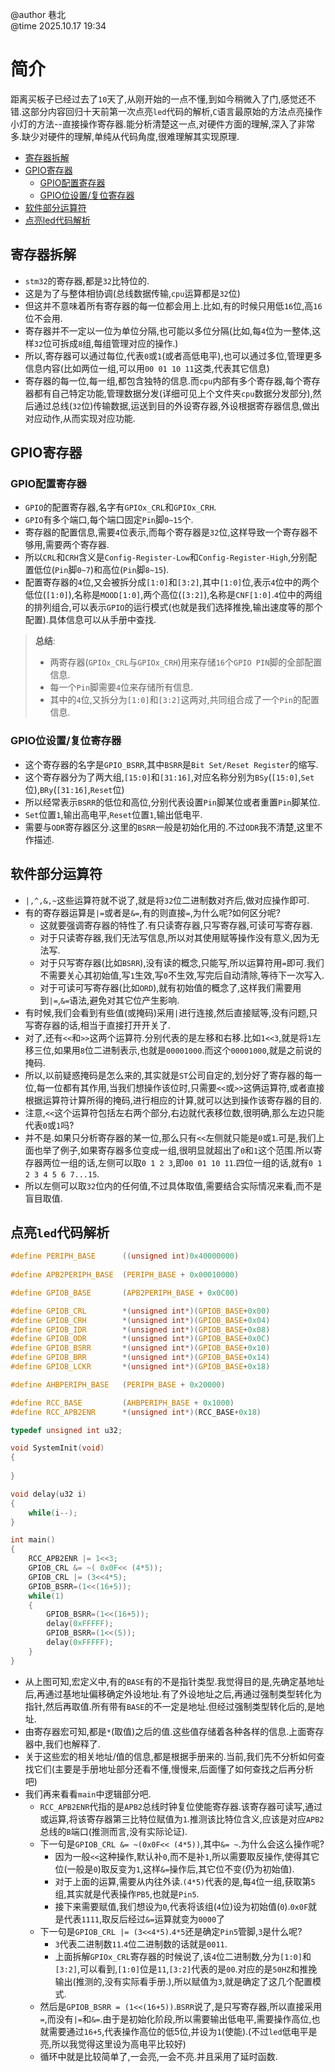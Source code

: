 @author 巷北  
@time 2025.10.17 19:34
# 简介
距离买板子已经过去了`10`天了,从刚开始的一点不懂,到如今稍微入了门,感觉还不错.这部分内容回归十天前第一次点亮`led`代码的解析,`C`语言最原始的方法点亮操作小灯的方法--直接操作寄存器.能分析清楚这一点,对硬件方面的理解,深入了非常多.缺少对硬件的理解,单纯从代码角度,很难理解其实现原理.

- [寄存器拆解](#寄存器拆解)
- [GPIO寄存器](#gpio寄存器)
    - [GPIO配置寄存器](#gpio配置寄存器)
    - [GPIO位设置/复位寄存器](#gpio位设置复位寄存器)
- [软件部分运算符](#软件部分运算符)
- [点亮led代码解析](#点亮led代码解析)

## 寄存器拆解
- `stm32`的寄存器,都是`32`比特位的.
- 这是为了与整体相协调(总线数据传输,`cpu`运算都是`32`位)
- 但这并不意味着所有寄存器的每一位都会用上.比如,有的时候只用低`16`位,高`16`位不会用.
- 寄存器并不一定以一位为单位分隔,也可能以多位分隔(比如,每`4`位为一整体,这样`32`位可拆成`8`组,每组管理对应的操作.)
- 所以,寄存器可以通过每位,代表`0`或`1`(或者高低电平),也可以通过多位,管理更多信息内容(比如两位一组,可以用`00 01 10 11`这类,代表其它信息)
- 寄存器的每一位,每一组,都包含独特的信息.而`cpu`内部有多个寄存器,每个寄存器都有自己特定功能,管理数据分发(详细可见上个文件夹`cpu`数据分发部分),然后通过总线(`32`位)传输数据,运送到目的外设寄存器,外设根据寄存器信息,做出对应动作,从而实现对应功能.

## GPIO寄存器
### GPIO配置寄存器
- `GPIO`的配置寄存器,名字有`GPIOx_CRL`和`GPIOx_CRH`.
- `GPIO`有多个端口,每个端口固定`Pin`脚`0~15`个.
- 寄存器的配置信息,需要`4`位表示,而每个寄存器是`32`位,这样导致一个寄存器不够用,需要两个寄存器.
- 所以`CRL`和`CRH`含义是`Config-Register-Low`和`Config-Register-High`,分别配置低位(`Pin`脚`0~7`)和高位(`Pin`脚`8~15`).
- 配置寄存器的`4`位,又会被拆分成`[1:0]`和`[3:2]`,其中`[1:0]`位,表示`4`位中的两个低位(`[1:0]`),名称是`MOOD[1:0]`,两个高位(`[3:2]`),名称是`CNF[1:0]`.`4`位中的两组的排列组合,可以表示`GPIO`的运行模式(也就是我们选择推挽,输出速度等的那个配置).具体信息可以从手册中查找.
> **总结**:
> - 两寄存器(`GPIOx_CRL`与`GPIOx_CRH`)用来存储`16`个`GPIO PIN`脚的全部配置信息.
> - 每一个`Pin`脚需要`4`位来存储所有信息.
> - 其中的`4`位,又拆分为`[1:0]`和`[3:2]`这两对,共同组合成了一个`Pin`的配置信息.
### GPIO位设置/复位寄存器
- 这个寄存器的名字是`GPIO_BSRR`,其中`BSRR`是`Bit Set/Reset Register`的缩写.
- 这个寄存器分为了两大组,`[15:0]`和`[31:16]`,对应名称分别为`BSy`(`[15:0]`,`Set`位),`BRy`(`[31:16]`,`Reset`位)
- 所以经常表示`BSRR`的低位和高位,分别代表设置`Pin`脚某位或者重置`Pin`脚某位.
- `Set`位置`1`,输出高电平,`Reset`位置`1`,输出低电平.
- 需要与`ODR`寄存器区分.这里的`BSRR`一般是初始化用的.不过`ODR`我不清楚,这里不作描述.

## 软件部分运算符
- `|,^,&,~`这些运算符就不说了,就是将`32`位二进制数对齐后,做对应操作即可.
- 有的寄存器运算是`|=`或者是`&=`,有的则直接`=`,为什么呢?如何区分呢?
    - 这就要强调寄存器的特性了.有只读寄存器,只写寄存器,可读可写寄存器.
    - 对于只读寄存器,我们无法写信息,所以对其使用赋等操作没有意义,因为无法写.
    - 对于只写寄存器(比如`BSRR`),没有读的概念,只能写,所以运算符用`=`即可.我们不需要关心其初始值,写`1`生效,写`0`不生效,写完后自动清除,等待下一次写入.
    - 对于可读可写寄存器(比如`ORD`),就有初始值的概念了,这样我们需要用到`|=`,`&=`语法,避免对其它位产生影响.
- 有时候,我们会看到有些值(或掩码)采用`|`进行连接,然后直接赋等,没有问题,只写寄存器的话,相当于直接打开开关了.
- 对了,还有`<<`和`>>`这两个运算符.分别代表的是左移和右移.比如`1<<3`,就是将`1`左移三位,如果用`8`位二进制表示,也就是`00001000`.而这个`00001000`,就是之前说的掩码.
- 所以,以前疑惑掩码是怎么来的,其实就是`ST`公司自定的,划分好了寄存器的每一位,每一位都有其作用,当我们想操作该位时,只需要`<<`或`>>`这俩运算符,或者直接根据运算符计算所得的掩码,进行相应的计算,就可以达到操作该寄存器的目的.
- 注意,`<<`这个运算符包括左右两个部分,右边就代表移位数,很明确,那么左边只能代表`0`或`1`吗?
- 并不是.如果只分析寄存器的某一位,那么只有`<<`左侧就只能是`0`或`1`.可是,我们上面也举了例子,如果寄存器多位变成一组,很明显就超出了`0`和`1`这个范围.所以寄存器两位一组的话,左侧可以取`0 1 2 3`,即`00 01 10 11`.四位一组的话,就有`0 1 2 3 4 5 6 7...15`.
- 所以左侧可以取`32`位内的任何值,不过具体取值,需要结合实际情况来看,而不是盲目取值.

## 点亮`led`代码解析
~~~C
#define PERIPH_BASE      ((unsigned int)0x40000000)
	
#define APB2PERIPH_BASE  (PERIPH_BASE + 0x00010000)

#define GPIOB_BASE       (APB2PERIPH_BASE + 0x0C00)

#define GPIOB_CRL 	 	 *(unsigned int*)(GPIOB_BASE+0x00)
#define GPIOB_CRH 	 	 *(unsigned int*)(GPIOB_BASE+0x04)
#define GPIOB_IDR 	 	 *(unsigned int*)(GPIOB_BASE+0x08)
#define GPIOB_ODR 	 	 *(unsigned int*)(GPIOB_BASE+0x0C)
#define GPIOB_BSRR 	 	 *(unsigned int*)(GPIOB_BASE+0x10)
#define GPIOB_BRR 	 	 *(unsigned int*)(GPIOB_BASE+0x14)
#define GPIOB_LCKR 	 	 *(unsigned int*)(GPIOB_BASE+0x18)

#define AHBPERIPH_BASE   (PERIPH_BASE + 0x20000)

#define RCC_BASE 		 (AHBPERIPH_BASE + 0x1000)
#define RCC_APB2ENR 	 *(unsigned int*)(RCC_BASE+0x18)

typedef unsigned int u32;   

void SystemInit(void)
{
	
}

void delay(u32 i)
{
	while(i--);
}

int main()
{
	RCC_APB2ENR |= 1<<3;
	GPIOB_CRL &= ~( 0x0F<< (4*5));
	GPIOB_CRL |= (3<<4*5);
	GPIOB_BSRR=(1<<(16+5));
	while(1)
	{
		GPIOB_BSRR=(1<<(16+5));
		delay(0xFFFFF);
		GPIOB_BSRR=(1<<(5));
		delay(0xFFFFF);
	}
}
~~~
- 从上图可知,宏定义中,有的`BASE`有的不是指针类型.我觉得目的是,先确定基地址后,再通过基地址偏移确定外设地址.有了外设地址之后,再通过强制类型转化为指针,然后再取值.所有带有`BASE`的不一定是地址.但经过强制类型转化后的,是地址.
- 由寄存器宏可知,都是`*`(取值)之后的值.这些值存储着各种各样的信息.上面寄存器中,我们也解释了.
- 关于这些宏的相关地址/值的信息,都是根据手册来的.当前,我们先不分析如何查找它们(主要是手册地址部分还看不懂,慢慢来,后面懂了如何查找之后再分析吧)
- 我们再来看看`main`中逻辑部分吧.
    - `RCC_APB2ENR`代指的是`APB2`总线时钟复位使能寄存器.该寄存器可读写,通过或运算,将该寄存器第三比特位赋值为`1`.推测该比特位含义,应该是对应`APB2`总线的`B`端口(推测而言,没有实际论证).
    - 下一句是`GPIOB_CRL &= ~(0x0F<< (4*5))`,其中`&= ~`.为什么会这么操作呢?
        - 因为一般`<<`这种操作,默认补`0`,而不是补`1`,所以需要取反操作,使得其它位(一般是`0`)取反变为`1`,这样`&=`操作后,其它位不变(仍为初始值).
        - 对于上面的运算,需要从内往外读.`(4*5)`代表的是,每`4`位一组,获取第`5`组,其实就是代表操作`PB5`,也就是`Pin5`.
        - 接下来需要赋值,我们想设为`0`,代表将该组(`4`位)设为初始值(`0`).`0x0F`就是代表`1111`,取反后经过`&=`运算就变为`0000`了
    - 下一句是`GPIOB_CRL |= (3<<4*5)`.`4*5`还是确定`Pin5`管脚,`3`是什么呢?
        - `3`代表二进制数`11`.`4`位二进制数的话就是`0011`.
        - 上面拆解`GPIOx_CRL`寄存器的时候说了,该`4`位二进制数,分为`[1:0]`和`[3:2]`,可以看到,`[1:0]`位是`11`,`[3:2]`代表的是`00`.对应的是`50HZ`和推挽输出(推测的,没有实际看手册.),所以赋值为`3`,就是确定了这几个配置模式.
    - 然后是`GPIOB_BSRR = (1<<(16+5))`.`BSRR`说了,是只写寄存器,所以直接采用`=`,而没有`|=`和`&=`.由于是初始化阶段,所以需要输出低电平,需要操作高位,也就需要通过`16+5`,代表操作高位的低5位,并设为`1`(使能).(不过`led`低电平是亮,所以我觉得这里设为高电平比较好)
    - 循环中就是比较简单了,一会亮,一会不亮.并且采用了延时函数.
